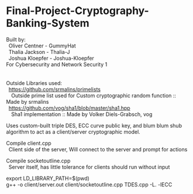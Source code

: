 # Final-Project-Cryptography-Banking-System

Built by: \
&ensp;Oliver Centner - GummyHat \
&ensp;Thalia Jackson - Thalia-J \
&ensp;Joshua Kloepfer - Joshua-Kloepfer \
For Cybersecurity and Network Security 1 \
\
\
Outside Libraries used:\
&ensp;https://github.com/srmalins/primelists \
    &ensp;&ensp;Outside prime list used for Custom cryptographic random function :: Made by srmalins \
 &ensp;https://github.com/vog/sha1/blob/master/sha1.hpp \
    &ensp;&ensp;Sha1 implementation :: Made by Volker Diels-Grabsch, vog

Uses custom-built triple DES, ECC curve public key, and blum blum shub algorithm to act as a client/server cryptographic model.  

  
Compile client.cpp    
&ensp;Client side of the server, Will connect to the server and prompt for actions 

Compile socketoutline.cpp   
&ensp;Server itself, has little tolerance for clients should run without input


export LD_LIBRARY_PATH=$(pwd) \
g++ -o client/server.out client/socketoutline.cpp TDES.cpp -L. -lECC

